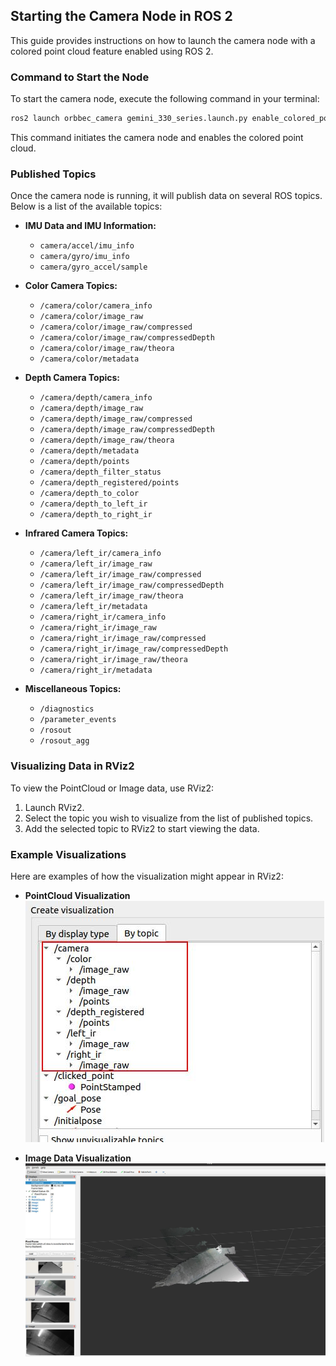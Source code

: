 ## Starting the Camera Node in ROS 2

This guide provides instructions on how to launch the camera node with a colored point cloud feature enabled using ROS 2.

### Command to Start the Node

To start the camera node, execute the following command in your terminal:

```bash
ros2 launch orbbec_camera gemini_330_series.launch.py enable_colored_point_cloud:=true
```

This command initiates the camera node and enables the colored point cloud.

### Published Topics

Once the camera node is running, it will publish data on several ROS topics. Below is a list of the available topics:

- **IMU Data and IMU Information:**
  - `camera/accel/imu_info`
  - `camera/gyro/imu_info`
  - `camera/gyro_accel/sample`

- **Color Camera Topics:**
  - `/camera/color/camera_info`
  - `/camera/color/image_raw`
  - `/camera/color/image_raw/compressed`
  - `/camera/color/image_raw/compressedDepth`
  - `/camera/color/image_raw/theora`
  - `/camera/color/metadata`

- **Depth Camera Topics:**
  - `/camera/depth/camera_info`
  - `/camera/depth/image_raw`
  - `/camera/depth/image_raw/compressed`
  - `/camera/depth/image_raw/compressedDepth`
  - `/camera/depth/image_raw/theora`
  - `/camera/depth/metadata`
  - `/camera/depth/points`
  - `/camera/depth_filter_status`
  - `/camera/depth_registered/points`
  - `/camera/depth_to_color`
  - `/camera/depth_to_left_ir`
  - `/camera/depth_to_right_ir`

- **Infrared Camera Topics:**
  - `/camera/left_ir/camera_info`
  - `/camera/left_ir/image_raw`
  - `/camera/left_ir/image_raw/compressed`
  - `/camera/left_ir/image_raw/compressedDepth`
  - `/camera/left_ir/image_raw/theora`
  - `/camera/left_ir/metadata`
  - `/camera/right_ir/camera_info`
  - `/camera/right_ir/image_raw`
  - `/camera/right_ir/image_raw/compressed`
  - `/camera/right_ir/image_raw/compressedDepth`
  - `/camera/right_ir/image_raw/theora`
  - `/camera/right_ir/metadata`

- **Miscellaneous Topics:**
  - `/diagnostics`
  - `/parameter_events`
  - `/rosout`
  - `/rosout_agg`

### Visualizing Data in RViz2

To view the PointCloud or Image data, use RViz2:

1. Launch RViz2.
2. Select the topic you wish to visualize from the list of published topics.
3. Add the selected topic to RViz2 to start viewing the data.

### Example Visualizations

Here are examples of how the visualization might appear in RViz2:

- **PointCloud Visualization**
  ![PointCloud View](./images/image1.jpg)
  
- **Image Data Visualization**
  ![Image Data View](./images/image2.jpg)

